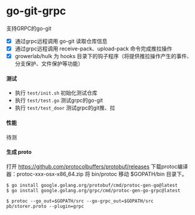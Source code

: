 # go-git-grpc

支持GRPC的go-git

- [x] 通过grpc远程调用 go-git 读取仓库信息
- [x] 通过grpc远程调用 receive-pack、upload-pack 命令完成推拉操作
- [x] growerlab/hulk 为 hooks 目录下的钩子程序（将提供推拉操作产生的事件、分支保护、文件保护等功能）

#### 测试

- 执行 `test/init.sh` 初始化测试仓库
- 执行 `test/test.go` 测试grpc的go-git
- 执行 `test/test_door` 测试grpc的git推、拉

#### 性能

待测

#### 生成 proto

打开 https://github.com/protocolbuffers/protobuf/releases
下载protoc编译器：protoc-xxx-osx-x86_64.zip
将 bin/protoc 移动 $GOPATH/bin 目录下。

```
$ go install google.golang.org/protobuf/cmd/protoc-gen-go@latest
$ go install google.golang.org/grpc/cmd/protoc-gen-go-grpc@latest

$ protoc --go_out=$GOPATH/src --go-grpc_out=$GOPATH/src pb/storer.proto --plugin=grpc
```
